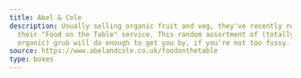 ```yaml
---
title: Abel & Cole
description: Usually selling organic fruit and veg, they've recently released
  their "Food on the Table" service. This random assortment of (totally not
  organic) grub will do enough to get you by, if you're not too fussy.
source: https://www.abelandcole.co.uk/foodonthetable
type: boxes
---
```

